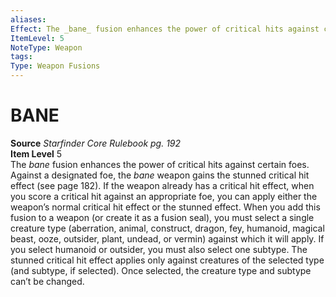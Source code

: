 ```yaml
---
aliases: 
Effect: The _bane_ fusion enhances the power of critical hits against certain foes. Against a designated foe, the _bane_ weapon gains the stunned critical hit effect (see page 182). If the weapon already has a critical hit effect, when you score a critical hit against an appropriate foe, you can apply either the weapon’s normal critical hit effect or the stunned effect. When you add this fusion to a weapon (or create it as a fusion seal), you must select a single creature type (aberration, animal, construct, dragon, fey, humanoid, magical beast, ooze, outsider, plant, undead, or vermin) against which it will apply. If you select humanoid or outsider, you must also select one subtype. The stunned critical hit effect applies only against creatures of the selected type (and subtype, if selected). Once selected, the creature type and subtype can’t be changed.
ItemLevel: 5
NoteType: Weapon
tags: 
Type: Weapon Fusions
---
```

# BANE
**Source** _Starfinder Core Rulebook pg. 192_  
**Item Level** 5  
The _bane_ fusion enhances the power of critical hits against certain foes. Against a designated foe, the _bane_ weapon gains the stunned critical hit effect (see page 182). If the weapon already has a critical hit effect, when you score a critical hit against an appropriate foe, you can apply either the weapon’s normal critical hit effect or the stunned effect. When you add this fusion to a weapon (or create it as a fusion seal), you must select a single creature type (aberration, animal, construct, dragon, fey, humanoid, magical beast, ooze, outsider, plant, undead, or vermin) against which it will apply. If you select humanoid or outsider, you must also select one subtype. The stunned critical hit effect applies only against creatures of the selected type (and subtype, if selected). Once selected, the creature type and subtype can’t be changed.